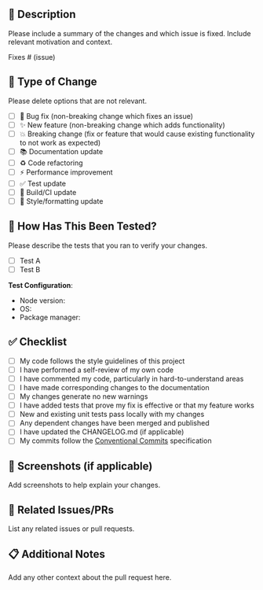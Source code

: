 ## 📝 Description

Please include a summary of the changes and which issue is fixed. Include relevant motivation and context.

Fixes # (issue)

## 🔄 Type of Change

Please delete options that are not relevant.

- [ ] 🐛 Bug fix (non-breaking change which fixes an issue)
- [ ] ✨ New feature (non-breaking change which adds functionality)
- [ ] 💥 Breaking change (fix or feature that would cause existing functionality to not work as expected)
- [ ] 📚 Documentation update
- [ ] ♻️ Code refactoring
- [ ] ⚡ Performance improvement
- [ ] ✅ Test update
- [ ] 🔨 Build/CI update
- [ ] 🎨 Style/formatting update

## 🧪 How Has This Been Tested?

Please describe the tests that you ran to verify your changes.

- [ ] Test A
- [ ] Test B

**Test Configuration**:
- Node version:
- OS:
- Package manager:

## ✅ Checklist

- [ ] My code follows the style guidelines of this project
- [ ] I have performed a self-review of my own code
- [ ] I have commented my code, particularly in hard-to-understand areas
- [ ] I have made corresponding changes to the documentation
- [ ] My changes generate no new warnings
- [ ] I have added tests that prove my fix is effective or that my feature works
- [ ] New and existing unit tests pass locally with my changes
- [ ] Any dependent changes have been merged and published
- [ ] I have updated the CHANGELOG.md (if applicable)
- [ ] My commits follow the [Conventional Commits](https://www.conventionalcommits.org/) specification

## 📸 Screenshots (if applicable)

Add screenshots to help explain your changes.

## 🔗 Related Issues/PRs

List any related issues or pull requests.

## 📋 Additional Notes

Add any other context about the pull request here.
